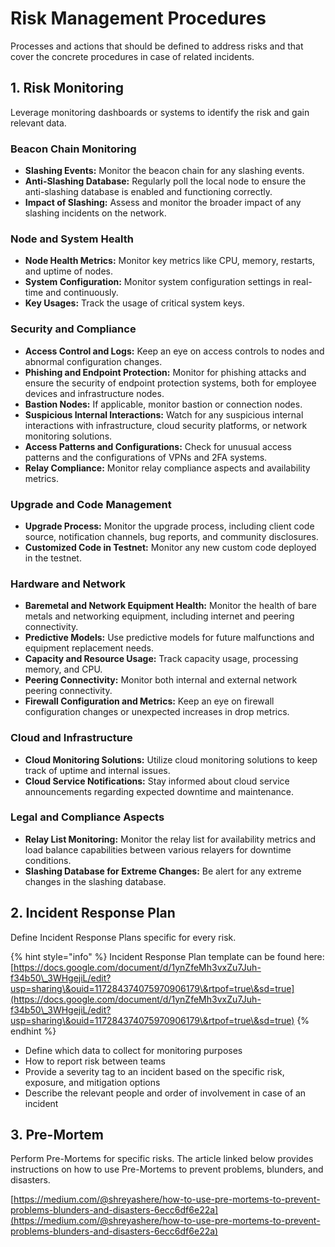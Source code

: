 # Risk Management Procedures

Processes and actions that should be defined to address risks and that cover the concrete procedures in case of related incidents. &#x20;

## 1. Risk Monitoring

Leverage monitoring dashboards or systems to identify the risk and gain relevant data.

### Beacon Chain Monitoring

* **Slashing Events:** Monitor the beacon chain for any slashing events.
* **Anti-Slashing Database:** Regularly poll the local node to ensure the anti-slashing database is enabled and functioning correctly.
* **Impact of Slashing:** Assess and monitor the broader impact of any slashing incidents on the network.

### Node and System Health

* **Node Health Metrics:** Monitor key metrics like CPU, memory, restarts, and uptime of nodes.
* **System Configuration:** Monitor system configuration settings in real-time and continuously.
* **Key Usages:** Track the usage of critical system keys.

### Security and Compliance

* **Access Control and Logs:** Keep an eye on access controls to nodes and abnormal configuration changes.
* **Phishing and Endpoint Protection:** Monitor for phishing attacks and ensure the security of endpoint protection systems, both for employee devices and infrastructure nodes.
* **Bastion Nodes:** If applicable, monitor bastion or connection nodes.
* **Suspicious Internal Interactions:** Watch for any suspicious internal interactions with infrastructure, cloud security platforms, or network monitoring solutions.
* **Access Patterns and Configurations:** Check for unusual access patterns and the configurations of VPNs and 2FA systems.
* **Relay Compliance:** Monitor relay compliance aspects and availability metrics.

### Upgrade and Code Management

* **Upgrade Process:** Monitor the upgrade process, including client code source, notification channels, bug reports, and community disclosures.
* **Customized Code in Testnet:** Monitor any new custom code deployed in the testnet.

### Hardware and Network

* **Baremetal and Network Equipment Health:** Monitor the health of bare metals and networking equipment, including internet and peering connectivity.
* **Predictive Models:** Use predictive models for future malfunctions and equipment replacement needs.
* **Capacity and Resource Usage:** Track capacity usage, processing memory, and CPU.
* **Peering Connectivity:** Monitor both internal and external network peering connectivity.
* **Firewall Configuration and Metrics:** Keep an eye on firewall configuration changes or unexpected increases in drop metrics.

### Cloud and Infrastructure

* **Cloud Monitoring Solutions:** Utilize cloud monitoring solutions to keep track of uptime and internal issues.
* **Cloud Service Notifications:** Stay informed about cloud service announcements regarding expected downtime and maintenance.

### Legal and Compliance Aspects

* **Relay List Monitoring:** Monitor the relay list for availability metrics and load balance capabilities between various relayers for downtime conditions.
* **Slashing Database for Extreme Changes:** Be alert for any extreme changes in the slashing database.

## 2. Incident Response Plan

Define Incident Response Plans specific for every risk.

{% hint style="info" %}
Incident Response Plan template can be found here:\
[https://docs.google.com/document/d/1ynZfeMh3vxZu7Juh-f34b50\_3WHgejiL/edit?usp=sharing\&ouid=117284374075970906179\&rtpof=true\&sd=true](https://docs.google.com/document/d/1ynZfeMh3vxZu7Juh-f34b50\_3WHgejiL/edit?usp=sharing\&ouid=117284374075970906179\&rtpof=true\&sd=true)
{% endhint %}

* Define which data to collect for monitoring purposes
* How to report risk between teams
* Provide a severity tag to an incident based on the specific risk, exposure, and mitigation options
* Describe the relevant people and order of involvement in case of an incident

## 3. Pre-Mortem

Perform Pre-Mortems for specific risks. The article linked below provides instructions on how to use Pre-Mortems to prevent problems, blunders, and disasters.

[https://medium.com/@shreyashere/how-to-use-pre-mortems-to-prevent-problems-blunders-and-disasters-6ecc6df6e22a](https://medium.com/@shreyashere/how-to-use-pre-mortems-to-prevent-problems-blunders-and-disasters-6ecc6df6e22a)
